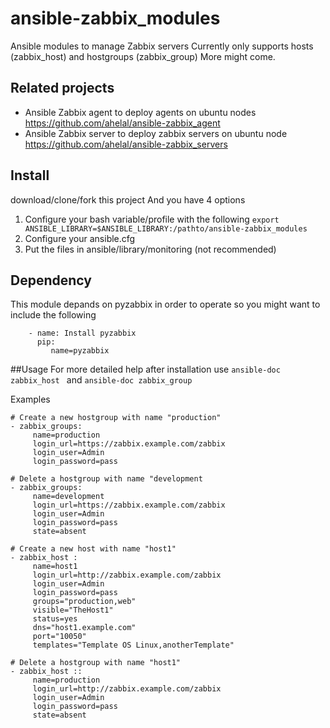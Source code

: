 ansible-zabbix_modules
======================

Ansible modules to manage Zabbix servers 
Currently only supports hosts (zabbix_host) and hostgroups (zabbix_group) More might come.

## Related projects
* Ansible Zabbix agent to deploy agents on ubuntu nodes https://github.com/ahelal/ansible-zabbix_agent
* Ansible Zabbix server to deploy zabbix servers on ubuntu node https://github.com/ahelal/ansible-zabbix_servers


## Install
download/clone/fork this project
And you have 4 options

1. Configure your bash variable/profile with the following ```export ANSIBLE_LIBRARY=$ANSIBLE_LIBRARY:/pathto/ansible-zabbix_modules```
2. Configure your ansible.cfg 
3. Put the files in ansible/library/monitoring (not recommended)

## Dependency
This module depands on pyzabbix in order to operate so you might want to include the following 

```
    - name: Install pyzabbix
      pip:
         name=pyzabbix 
```

##Usage
For more detailed help after installation use ```ansible-doc zabbix_host ``` and ```ansible-doc zabbix_group ``` 

Examples 
```
# Create a new hostgroup with name "production"
- zabbix_groups: 
     name=production
     login_url=https://zabbix.example.com/zabbix
     login_user=Admin
     login_password=pass
```
```
# Delete a hostgroup with name "development
- zabbix_groups: 
     name=development
     login_url=https://zabbix.example.com/zabbix
     login_user=Admin
     login_password=pass
     state=absent
```

```
# Create a new host with name "host1"
- zabbix_host :  
     name=host1
     login_url=http://zabbix.example.com/zabbix
     login_user=Admin
     login_password=pass
     groups="production,web"
     visible="TheHost1"
     status=yes
     dns="host1.example.com"
     port="10050"
     templates="Template OS Linux,anotherTemplate"                 
```
```
# Delete a hostgroup with name "host1"
- zabbix_host :: 
     name=production
     login_url=http://zabbix.example.com/zabbix
     login_user=Admin
     login_password=pass
     state=absent
```                 
